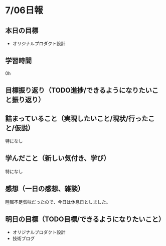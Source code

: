 # 7/06日報
## 本日の目標
- オリジナルプロダクト設計
## 学習時間
0h
## 目標振り返り（TODO進捗/できるようになりたいこと振り返り）

## 詰まっていること（実現したいこと/現状/行ったこと/仮説）
特になし
## 学んだこと（新しい気付き、学び）
特になし
## 感想（一日の感想、雑談）
睡眠不足気味だったので、今日は休息日としました。
## 明日の目標（TODO目標/できるようになりたいこと）
- オリジナルプロダクト設計
- 技術ブログ
